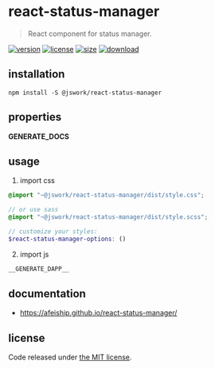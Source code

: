 # react-status-manager
> React component for status manager.

[![version][version-image]][version-url]
[![license][license-image]][license-url]
[![size][size-image]][size-url]
[![download][download-image]][download-url]

## installation
```shell
npm install -S @jswork/react-status-manager
```

## properties
__GENERATE_DOCS__

## usage
1. import css
  ```scss
  @import "~@jswork/react-status-manager/dist/style.css";

  // or use sass
  @import "~@jswork/react-status-manager/dist/style.scss";

  // customize your styles:
  $react-status-manager-options: ()
  ```
2. import js
  ```js
__GENERATE_DAPP__
  ```

## documentation
- https://afeiship.github.io/react-status-manager/


## license
Code released under [the MIT license](https://github.com/afeiship/react-status-manager/blob/master/LICENSE.txt).

[version-image]: https://img.shields.io/npm/v/@jswork/react-status-manager
[version-url]: https://npmjs.org/package/@jswork/react-status-manager

[license-image]: https://img.shields.io/npm/l/@jswork/react-status-manager
[license-url]: https://github.com/afeiship/react-status-manager/blob/master/LICENSE.txt

[size-image]: https://img.shields.io/bundlephobia/minzip/@jswork/react-status-manager
[size-url]: https://github.com/afeiship/react-status-manager/blob/master/dist/react-status-manager.min.js

[download-image]: https://img.shields.io/npm/dm/@jswork/react-status-manager
[download-url]: https://www.npmjs.com/package/@jswork/react-status-manager
